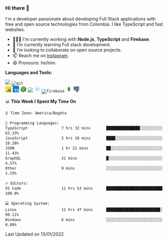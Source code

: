 ### Hi there 👋

I'm a developer passionate about developing Full Stack applications with free and open source technologies from Colombia. I like TypeScript and fast websites.

- 👨🏽‍💻 I'm currently working with **Node.js**, **TypeScript** and **Firebase**.
- 🌱 I’m currently learning Full stack development.
- 🚀 I’m looking to collaborate on open source projects.
- 📫   Reach me on [Instagram](https://instagram.com/nexckycort).
- 😄  Pronouns: he/him.

**Languages and Tools:**  

<code><img height="20"  src="https://upload.wikimedia.org/wikipedia/commons/2/2d/Visual_Studio_Code_1.18_icon.svg"></code>
<code><img src="https://www.vectorlogo.zone/logos/git-scm/git-scm-icon.svg" alt="git" height="20"/> </code>
<code><img height="20" src="https://raw.githubusercontent.com/github/explore/80688e429a7d4ef2fca1e82350fe8e3517d3494d/topics/javascript/javascript.png"></code>
<code><img height="20" src="https://raw.githubusercontent.com/github/explore/80688e429a7d4ef2fca1e82350fe8e3517d3494d/topics/typescript/typescript.png"></code>
<code><img height="20" src="https://raw.githubusercontent.com/github/explore/80688e429a7d4ef2fca1e82350fe8e3517d3494d/topics/nodejs/nodejs.png"></code>
<code><img height="20" src="https://deno.land/logo.svg"></code>
<code><img height="20" src="https://raw.githubusercontent.com/github/explore/80688e429a7d4ef2fca1e82350fe8e3517d3494d/topics/react/react.png"></code>
<code><img src="https://www.vectorlogo.zone/logos/firebase/firebase-icon.svg" alt="firebase"  height="20"/></code>
<code><img src="https://raw.githubusercontent.com/devicons/devicon/master/icons/mongodb/mongodb-original.svg"  height="20"/></code>
<code><img src="https://raw.githubusercontent.com/devicons/devicon/master/icons/postgresql/postgresql-original.svg" height="20"/></code>

<!--START_SECTION:waka-->
📊 **This Week I Spent My Time On** 

```text
⌚︎ Time Zone: America/Bogota

💬 Programming Languages: 
TypeScript               7 hrs 32 mins       ███████████████░░░░░░░░░░   63.33% 
JavaScript               2 hrs 10 mins       ████░░░░░░░░░░░░░░░░░░░░░   18.28% 
JSON                     1 hr 21 mins        ██░░░░░░░░░░░░░░░░░░░░░░░   11.43% 
GraphQL                  31 mins             █░░░░░░░░░░░░░░░░░░░░░░░░   4.37% 
Other                    9 mins              ░░░░░░░░░░░░░░░░░░░░░░░░░   1.33%

🔥 Editors: 
VS Code                  11 hrs 53 mins      █████████████████████████   100.0%

💻 Operating System: 
Linux                    11 hrs 47 mins      ████████████████████████░   99.11% 
Windows                  6 mins              ░░░░░░░░░░░░░░░░░░░░░░░░░   0.89%

```


 Last Updated on 13/01/2022
<!--END_SECTION:waka-->
